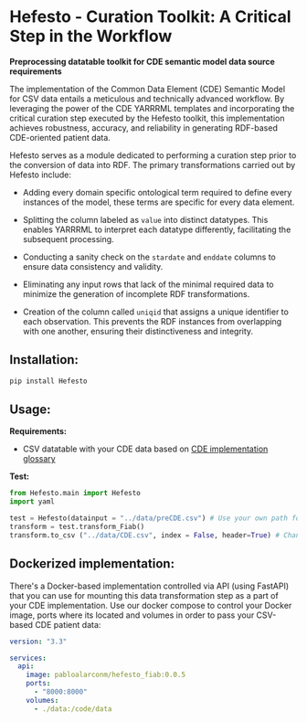 # Hefesto - Curation Toolkit: A Critical Step in the Workflow

**Preprocessing datatable toolkit for CDE semantic model data source requirements**

The implementation of the Common Data Element (CDE) Semantic Model for CSV data entails a meticulous and technically advanced workflow. By leveraging the power of the CDE YARRRML templates and incorporating the critical curation step executed by the Hefesto toolkit, this implementation achieves robustness, accuracy, and reliability in generating RDF-based CDE-oriented patient data.

Hefesto serves as a module dedicated to performing a curation step prior to the conversion of data into RDF. The primary transformations carried out by Hefesto include:

* Adding every domain specific ontological term required to define every instances of the model, these terms are specific for every data element.

* Splitting the column labeled as `value` into distinct datatypes. This enables YARRRML to interpret each datatype differently, facilitating the subsequent processing.

* Conducting a sanity check on the `stardate` and `enddate` columns to ensure data consistency and validity.

* Eliminating any input rows that lack of the minimal required data to minimize the generation of incomplete RDF transformations.

* Creation of the column called `uniqid` that assigns a unique identifier to each observation. This prevents the RDF instances from overlapping with one another, ensuring their distinctiveness and integrity.


##  Installation:

```bash
pip install Hefesto
```
## Usage:
**Requirements:**

- CSV datatable with your CDE data based on [CDE implementation glossary](https://github.com/ejp-rd-vp/CDE-semantic-model-implementations/blob/master/CDE_version_2.0.0/CSV_docs/glossary.md)

**Test:**

```py
from Hefesto.main import Hefesto
import yaml

test = Hefesto(datainput = "../data/preCDE.csv") # Use your own path for your CSV input data
transform = test.transform_Fiab()
transform.to_csv ("../data/CDE.csv", index = False, header=True) # Change this path to the location where your resulting data should be located
```

## Dockerized implementation:

There's a Docker-based implementation controlled via API (using FastAPI) that you can use for mounting this data transformation step as a part of your CDE implementation. Use our docker compose to control your Docker image, ports where its located and volumes in order to pass your CSV-based CDE patient data:

```yaml
version: "3.3"

services:
  api:
    image: pabloalarconm/hefesto_fiab:0.0.5
    ports:
      - "8000:8000"
    volumes:
      - ./data:/code/data
```